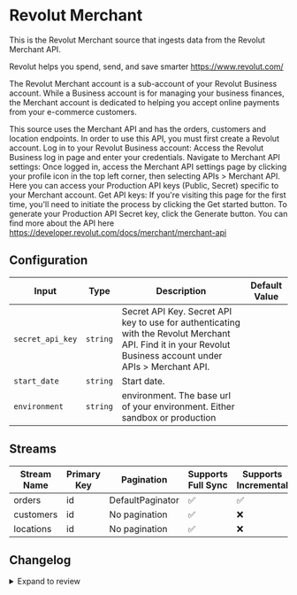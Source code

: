 # Revolut Merchant
This is the Revolut Merchant source that ingests data from the Revolut Merchant API.

Revolut helps you spend, send, and save smarter https://www.revolut.com/

The Revolut Merchant account is a sub-account of your Revolut Business account. While a Business account is for managing your business finances, the Merchant account is dedicated to helping you accept online payments from your e-commerce customers.

This source uses the Merchant API and has the orders, customers and location endpoints. In order to use this API, you must first create a Revolut account. 
Log in to your Revolut Business account: Access the Revolut Business log in page and enter your credentials.
Navigate to Merchant API settings: Once logged in, access the Merchant API settings page by clicking your profile icon in the top left corner, then selecting APIs &gt; Merchant API. 
Here you can access your Production API keys (Public, Secret) specific to your Merchant account.
Get API keys: If you&#39;re visiting this page for the first time, you&#39;ll need to initiate the process by clicking the Get started button. To generate your Production API Secret key, click the Generate button.
You can find more about the API here https://developer.revolut.com/docs/merchant/merchant-api

## Configuration

| Input | Type | Description | Default Value |
|-------|------|-------------|---------------|
| `secret_api_key` | `string` | Secret API Key. Secret API key to use for authenticating with the Revolut Merchant API. Find it in your Revolut Business account under APIs > Merchant API. |  |
| `start_date` | `string` | Start date.  |  |
| `environment` | `string` | environment. The base url of your environment. Either sandbox or production |  |

## Streams
| Stream Name | Primary Key | Pagination | Supports Full Sync | Supports Incremental |
|-------------|-------------|------------|---------------------|----------------------|
| orders | id | DefaultPaginator | ✅ |  ✅  |
| customers | id | No pagination | ✅ |  ❌  |
| locations | id | No pagination | ✅ |  ❌  |

## Changelog

<details>
  <summary>Expand to review</summary>

| Version          | Date              | Pull Request | Subject        |
|------------------|-------------------|--------------|----------------|
| 0.0.33 | 2025-09-30 | [66435](https://github.com/airbytehq/airbyte/pull/66435) | Update dependencies |
| 0.0.32 | 2025-09-09 | [65668](https://github.com/airbytehq/airbyte/pull/65668) | Update dependencies |
| 0.0.31 | 2025-08-24 | [65499](https://github.com/airbytehq/airbyte/pull/65499) | Update dependencies |
| 0.0.30 | 2025-08-09 | [64848](https://github.com/airbytehq/airbyte/pull/64848) | Update dependencies |
| 0.0.29 | 2025-08-02 | [64444](https://github.com/airbytehq/airbyte/pull/64444) | Update dependencies |
| 0.0.28 | 2025-07-05 | [62722](https://github.com/airbytehq/airbyte/pull/62722) | Update dependencies |
| 0.0.27 | 2025-06-28 | [62219](https://github.com/airbytehq/airbyte/pull/62219) | Update dependencies |
| 0.0.26 | 2025-06-21 | [61816](https://github.com/airbytehq/airbyte/pull/61816) | Update dependencies |
| 0.0.25 | 2025-06-14 | [61611](https://github.com/airbytehq/airbyte/pull/61611) | Update dependencies |
| 0.0.24 | 2025-05-25 | [60480](https://github.com/airbytehq/airbyte/pull/60480) | Update dependencies |
| 0.0.23 | 2025-05-10 | [60055](https://github.com/airbytehq/airbyte/pull/60055) | Update dependencies |
| 0.0.22 | 2025-05-04 | [59610](https://github.com/airbytehq/airbyte/pull/59610) | Update dependencies |
| 0.0.21 | 2025-04-27 | [59005](https://github.com/airbytehq/airbyte/pull/59005) | Update dependencies |
| 0.0.20 | 2025-04-19 | [58394](https://github.com/airbytehq/airbyte/pull/58394) | Update dependencies |
| 0.0.19 | 2025-04-12 | [57932](https://github.com/airbytehq/airbyte/pull/57932) | Update dependencies |
| 0.0.18 | 2025-04-05 | [57336](https://github.com/airbytehq/airbyte/pull/57336) | Update dependencies |
| 0.0.17 | 2025-03-29 | [56795](https://github.com/airbytehq/airbyte/pull/56795) | Update dependencies |
| 0.0.16 | 2025-03-22 | [56198](https://github.com/airbytehq/airbyte/pull/56198) | Update dependencies |
| 0.0.15 | 2025-03-08 | [55522](https://github.com/airbytehq/airbyte/pull/55522) | Update dependencies |
| 0.0.14 | 2025-03-01 | [55020](https://github.com/airbytehq/airbyte/pull/55020) | Update dependencies |
| 0.0.13 | 2025-02-23 | [54589](https://github.com/airbytehq/airbyte/pull/54589) | Update dependencies |
| 0.0.12 | 2025-02-15 | [53981](https://github.com/airbytehq/airbyte/pull/53981) | Update dependencies |
| 0.0.11 | 2025-02-08 | [53453](https://github.com/airbytehq/airbyte/pull/53453) | Update dependencies |
| 0.0.10 | 2025-02-01 | [52956](https://github.com/airbytehq/airbyte/pull/52956) | Update dependencies |
| 0.0.9 | 2025-01-25 | [52474](https://github.com/airbytehq/airbyte/pull/52474) | Update dependencies |
| 0.0.8 | 2025-01-18 | [51894](https://github.com/airbytehq/airbyte/pull/51894) | Update dependencies |
| 0.0.7 | 2025-01-11 | [51304](https://github.com/airbytehq/airbyte/pull/51304) | Update dependencies |
| 0.0.6 | 2024-12-28 | [50679](https://github.com/airbytehq/airbyte/pull/50679) | Update dependencies |
| 0.0.5 | 2024-12-21 | [50256](https://github.com/airbytehq/airbyte/pull/50256) | Update dependencies |
| 0.0.4 | 2024-12-14 | [49704](https://github.com/airbytehq/airbyte/pull/49704) | Update dependencies |
| 0.0.3 | 2024-12-12 | [49326](https://github.com/airbytehq/airbyte/pull/49326) | Update dependencies |
| 0.0.2 | 2024-12-11 | [49052](https://github.com/airbytehq/airbyte/pull/49052) | Starting with this version, the Docker image is now rootless. Please note that this and future versions will not be compatible with Airbyte versions earlier than 0.64 |
| 0.0.1 | 2024-10-27 | | Initial release by [@aazam-gh](https://github.com/aazam-gh) via Connector Builder |

</details>
